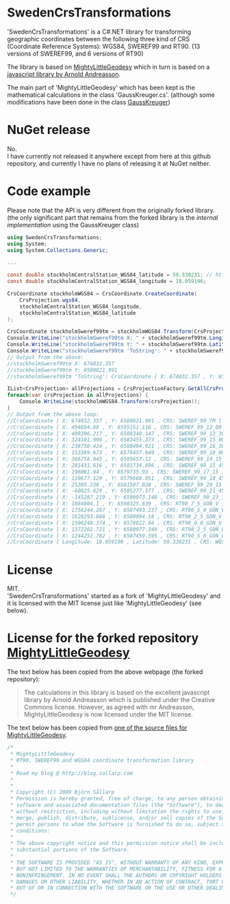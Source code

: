 # SwedenCrsTransformations
'SwedenCrsTransformations' is a C#.NET library for transforming geographic coordinates between the following three kind of CRS (Coordinate Reference Systems): WGS84, SWEREF99 and RT90.
(13 versions of SWEREF99, and 6 versions of RT90)

The library is based on [MightyLittleGeodesy](https://github.com/bjornsallarp/MightyLittleGeodesy/) which in turn is based on a [javascript library by Arnold Andreasson](http://latlong.mellifica.se/).

The main part of 'MightyLittleGeodesy' which has been kept is the mathematical calculations in the class 'GaussKreuger.cs'.
(although some modifications have been done in the class [GaussKreuger](https://github.com/TomasJohansson/sweden_crs_transformations_4net/blob/csharpe_SwedenCrsTransformations/SwedenCrsTransformations/MightyLittleGeodesy/Classes/GaussKreuger.cs))

# NuGet release

No.  
I have currently not released it anywhere except from here at this github repository, and currently I have no plans of releasing it at NuGet neither.  

# Code example
Please note that the API is very different from the originally forked library.  
(the only significant part that remains from the forked library is the *internal implementation* using the GaussKreuger class)
```C#
using SwedenCrsTransformations;
using System;
using System.Collections.Generic;

...

const double stockholmCentralStation_WGS84_latitude = 59.330231; // https://kartor.eniro.se/m/XRCfh
const double stockholmCentralStation_WGS84_longitude = 18.059196;

CrsCoordinate stockholmWGS84 = CrsCoordinate.CreateCoordinate(
    CrsProjection.wgs84,
    stockholmCentralStation_WGS84_longitude,
    stockholmCentralStation_WGS84_latitude
);

CrsCoordinate stockholmSweref99tm = stockholmWGS84.Transform(CrsProjection.sweref_99_tm);
Console.WriteLine("stockholmSweref99tm X: " + stockholmSweref99tm.LongitudeX);
Console.WriteLine("stockholmSweref99tm Y: " + stockholmSweref99tm.LatitudeY);
Console.WriteLine("stockholmSweref99tm 'ToString': " + stockholmSweref99tm.ToString());
// Output from the above:
//stockholmSweref99tm X: 674032.357
//stockholmSweref99tm Y: 6580821.991
//stockholmSweref99tm 'ToString': CrsCoordinate [ X: 674032.357 , Y: 6580821.991 , CRS: SWEREF_99_TM ]

IList<CrsProjection> allProjections = CrsProjectionFactory.GetAllCrsProjections();
foreach(var crsProjection in allProjections) {
    Console.WriteLine(stockholmWGS84.Transform(crsProjection));
}
// Output from the above loop:
//CrsCoordinate [ X: 674032.357 , Y: 6580821.991 , CRS: SWEREF_99_TM ]
//CrsCoordinate [ X: 494604.69 , Y: 6595151.116 , CRS: SWEREF_99_12_00 ]
//CrsCoordinate [ X: 409396.217 , Y: 6588340.147 , CRS: SWEREF_99_13_30 ]
//CrsCoordinate [ X: 324101.998 , Y: 6583455.373 , CRS: SWEREF_99_15_00 ]
//CrsCoordinate [ X: 238750.424 , Y: 6580494.921 , CRS: SWEREF_99_16_30 ]
//CrsCoordinate [ X: 153369.673 , Y: 6579457.649 , CRS: SWEREF_99_18_00 ]
//CrsCoordinate [ X: 366758.045 , Y: 6585657.12 , CRS: SWEREF_99_14_15 ]
//CrsCoordinate [ X: 281431.616 , Y: 6581734.696 , CRS: SWEREF_99_15_45 ]
//CrsCoordinate [ X: 196061.94 , Y: 6579735.93 , CRS: SWEREF_99_17_15 ]
//CrsCoordinate [ X: 110677.129 , Y: 6579660.051 , CRS: SWEREF_99_18_45 ]
//CrsCoordinate [ X: 25305.238 , Y: 6581507.028 , CRS: SWEREF_99_20_15 ]
//CrsCoordinate [ X: -60025.629 , Y: 6585277.577 , CRS: SWEREF_99_21_45 ]
//CrsCoordinate [ X: -145287.219 , Y: 6590973.148 , CRS: SWEREF_99_23_15 ]
//CrsCoordinate [ X: 1884004.1 , Y: 6598325.639 , CRS: RT90_7_5_GON_V ]
//CrsCoordinate [ X: 1756244.287 , Y: 6587493.237 , CRS: RT90_5_0_GON_V ]
//CrsCoordinate [ X: 1628293.886 , Y: 6580994.18 , CRS: RT90_2_5_GON_V ]
//CrsCoordinate [ X: 1500248.374 , Y: 6578822.84 , CRS: RT90_0_0_GON_V ]
//CrsCoordinate [ X: 1372202.721 , Y: 6580977.349 , CRS: RT90_2_5_GON_O ]
//CrsCoordinate [ X: 1244251.702 , Y: 6587459.595 , CRS: RT90_5_0_GON_O ]
//CrsCoordinate [ Longitude: 18.059196 , Latitude: 59.330231 , CRS: WGS84 ]
```

# License

MIT.   
'SwedenCrsTransformations' started as a fork of 'MightyLittleGeodesy' and it is licensed with the MIT license just like 'MightyLittleGeodesy' (see below).

# License for the forked repository [MightyLittleGeodesy](https://github.com/bjornsallarp/MightyLittleGeodesy/)

The text below has been copied from the above webpage (the forked repository):
> The calculations in this library is based on the excellent javascript library by Arnold Andreasson which is published under the Creative Commons license. However, as agreed with mr Andreasson, MightyLittleGeodesy is now licensed under the MIT license.

The text below has been copied from [one of the source files for MightyLittleGeodesy](https://github.com/bjornsallarp/MightyLittleGeodesy/blob/83491fc6e7454f5d90d792610b317eca7a332334/MightyLittleGeodesy/Classes/GaussKreuger.cs).
```C#
/*
 * MightyLittleGeodesy 
 * RT90, SWEREF99 and WGS84 coordinate transformation library
 * 
 * Read my blog @ http://blog.sallarp.com
 * 
 * 
 * Copyright (C) 2009 Björn Sållarp
 * Permission is hereby granted, free of charge, to any person obtaining a copy of this 
 * software and associated documentation files (the "Software"), to deal in the Software 
 * without restriction, including without limitation the rights to use, copy, modify, 
 * merge, publish, distribute, sublicense, and/or sell copies of the Software, and to 
 * permit persons to whom the Software is furnished to do so, subject to the following 
 * conditions:
 * 
 * The above copyright notice and this permission notice shall be included in all copies or 
 * substantial portions of the Software.
 * 
 * THE SOFTWARE IS PROVIDED "AS IS", WITHOUT WARRANTY OF ANY KIND, EXPRESS OR IMPLIED, INCLUDING 
 * BUT NOT LIMITED TO THE WARRANTIES OF MERCHANTABILITY, FITNESS FOR A PARTICULAR PURPOSE AND 
 * NONINFRINGEMENT. IN NO EVENT SHALL THE AUTHORS OR COPYRIGHT HOLDERS BE LIABLE FOR ANY CLAIM, 
 * DAMAGES OR OTHER LIABILITY, WHETHER IN AN ACTION OF CONTRACT, TORT OR OTHERWISE, ARISING FROM, 
 * OUT OF OR IN CONNECTION WITH THE SOFTWARE OR THE USE OR OTHER DEALINGS IN THE SOFTWARE.
 */
 ```
